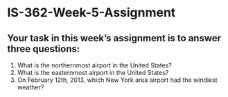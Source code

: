 # IS-362-Week-5-Assignment
## Your task in this week’s assignment is to answer three questions:
1. What is the northernmost airport in the United States?
2. What is the easternmost airport in the United States?
3. On February 12th, 2013, which New York area airport had the windiest weather?
